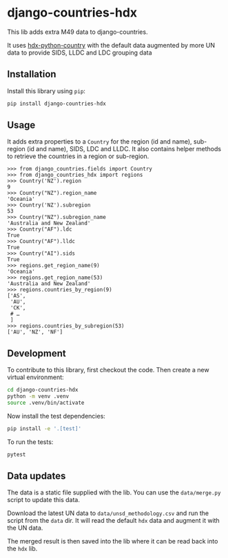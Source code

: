 # django-countries-hdx

This lib adds extra M49 data to django-countries.

It uses [hdx-python-country](https://github.com/OCHA-DAP/hdx-python-country) with the default data augmented by more UN data to provide SIDS, LLDC and LDC grouping data

## Installation

Install this library using `pip`:
```bash
pip install django-countries-hdx
```
## Usage

It adds extra properties to a `Country` for the region (id and name), sub-region (id and name), SIDS, LDC and LLDC.
It also contains helper methods to retrieve the countries in a region or sub-region.

```
>>> from django_countries.fields import Country
>>> from django_countries_hdx import regions
>>> Country('NZ').region
9
>>> Country("NZ").region_name
'Oceania'
>>> Country('NZ').subregion
53
>>> Country("NZ").subregion_name
'Australia and New Zealand'
>>> Country("AF").ldc
True
>>> Country("AF").lldc
True
>>> Country("AI").sids
True
>>> regions.get_region_name(9)
'Oceania'
>>> regions.get_region_name(53)
'Australia and New Zealand'
>>> regions.countries_by_region(9)
['AS',
 'AU',
 'CK',
 # …
 ]
>>> regions.countries_by_subregion(53)
['AU', 'NZ', 'NF']
```

## Development

To contribute to this library, first checkout the code. Then create a new virtual environment:
```bash
cd django-countries-hdx
python -m venv .venv
source .venv/bin/activate
```
Now install the test dependencies:
```bash
pip install -e '.[test]'
```
To run the tests:
```bash
pytest
```

## Data updates

The data is a static file supplied with the lib. You can use the `data/merge.py` script to update this data.

Download the latest UN data to `data/unsd_methodology.csv` and run the script from the `data` dir. It will read the default `hdx` data and augment it with the UN data.

The merged result is then saved into the lib where it can be read back into the `hdx` lib.
